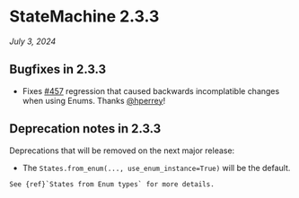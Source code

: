 # StateMachine 2.3.3

*July 3, 2024*


## Bugfixes in 2.3.3

- Fixes [#457](https://github.com/fgmacedo/python-statemachine/issues/457) regression that caused backwards incomplatible changes when using Enums. Thanks [@hperrey](https://github.com/hperrey)!



## Deprecation notes in 2.3.3

Deprecations that will be removed on the next major release:

- The `States.from_enum(..., use_enum_instance=True)` will be the default.

```{seealso}
See {ref}`States from Enum types` for more details.
```
